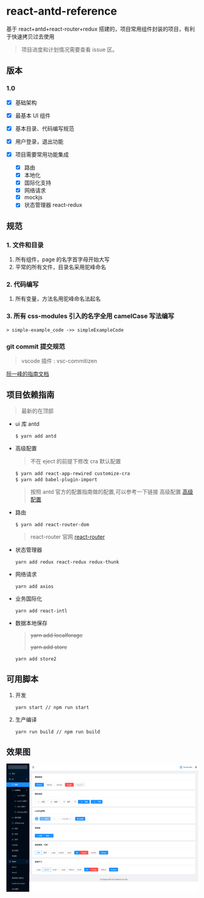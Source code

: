 # react-antd-reference

基于 react+antd+react-router+redux 搭建的，项目常用组件封装的项目，有利于快速拷贝过去使用

> 项目进度和计划情况需要查看 issue 区。

## 版本

### 1.0

- [x] 基础架构
- [x] 最基本 UI 组件
- [x] 基本目录、代码编写规范
- [x] 用户登录，退出功能
- [x] 项目需要常用功能集成

  - [x] 路由
  - [x] 本地化
  - [x] 国际化支持
  - [x] 网络请求
  - [x] mockjs
  - [x] 状态管理器 react-redux

## 规范

### 1. 文件和目录

1. 所有组件，page 的名字首字母开始大写
2. 平常的所有文件，目录名采用驼峰命名

### 2. 代码编写

1. 所有变量，方法名用驼峰命名法起名

### 3. 所有 css-modules 引入的名字全用 camelCase 写法编写

    > simple-example_code ->> simpleExampleCode

### git commit 提交规范

> vscode 插件 : vsc-commitizen

[阮一峰的指南文档](http://www.ruanyifeng.com/blog/2016/01/commit_message_change_log.html)

## 项目依赖指南

> 最新的在顶部

- ui 库 antd

  ```
  $ yarn add antd
  ```

- 高级配置

  > 不在 eject 的前提下修改 cra 默认配置

  ```
  $ yarn add react-app-rewired customize-cra
  $ yarn add babel-plugin-import
  ```

  > 按照 antd 官方的配置指南做的配置,可以参考一下链接
  > 高级配置 [高级配置](https://ant.design/docs/react/use-with-create-react-app-cn#%E9%AB%98%E7%BA%A7%E9%85%8D%E7%BD%AE)

- 路由

  ```
  $ yarn add react-router-dom
  ```

  > react-router 官网 [react-router](https://reacttraining.com/react-router/web/guides/quick-start)

- 状态管理器

  ```
  yarn add redux react-redux redux-thunk
  ```

- 网络请求

  ```
  yarn add axios
  ```

- 业务国际化

  ```
  yarn add react-intl
  ```

- 数据本地保存
  > ~~yarn add localforage~~
  >
  > ~~yarn add store~~
  ```
  yarn add store2
  ```

## 可用脚本

1. 开发

   ```
   yarn start // npm run start
   ```

2. 生产编译

   ```
   yarn run build // npm run build
   ```

## 效果图

![](react-reference-demo-thumb.png)
